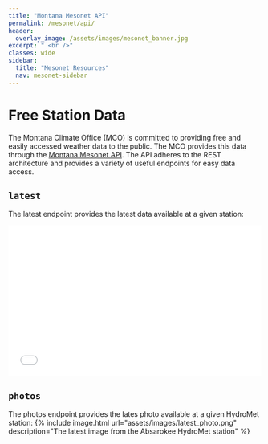 ```yaml
---
title: "Montana Mesonet API"
permalink: /mesonet/api/
header:
  overlay_image: /assets/images/mesonet_banner.jpg
excerpt: " <br />"
classes: wide
sidebar:
  title: "Mesonet Resources"
  nav: mesonet-sidebar
---
```

# Free Station Data
The Montana Climate Office (MCO) is committed to providing free and easily accessed weather data to the public. The MCO provides this data through the [Montana Mesonet API](https://mesonet.climate.umt.edu/api/v2/docs). The API adheres to the REST architecture and provides a variety of useful endpoints for easy data access.

## `latest`
The latest endpoint provides the latest data available at a given station:
<div style="width: 100%; height: 300px;"><iframe style="width: 100%; height: 300px;" src="{{ site.url }}{{ site.baseurl }}/assets/tables/latest.html" frameborder="0px"></iframe></div>

## `photos`
The photos endpoint provides the lates photo available at a given HydroMet station:
{% include image.html url="assets/images/latest_photo.png" description="The latest image from the Absarokee HydroMet station" %}
